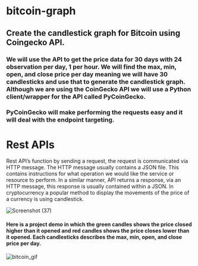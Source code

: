 # bitcoin-graph
## Create the candlestick graph for Bitcoin using Coingecko API.
### We will use the API to get the price data for 30 days with 24 observation per day, 1 per hour. We will find the max, min, open, and close price per day meaning we will have 30 candlesticks and use that to generate the candlestick graph. Although we are using the CoinGecko API we will use a Python client/wrapper for the API called PyCoinGecko.
### PyCoinGecko will make performing the requests easy and it will deal with the endpoint targeting.

# Rest APIs
Rest API’s function by sending a request, the request is communicated via HTTP message. The HTTP message usually contains a JSON file. This contains instructions for what operation we would like the service or resource to perform. In a similar manner, API returns a response, via an HTTP message, this response is usually contained within a JSON.
In cryptocurrency a popular method to display the movements of the price of a currency is using candlestick.


![Screenshot (37)](https://user-images.githubusercontent.com/67437879/120457408-0b892900-c3b4-11eb-8545-c5ae03ed7651.png)

#### Here is a project demo in which the green candles shows the price closed higher than it opened and red candles shows the price closes lower than it opened. Each candlesticks describes the max, min, open, and close price per day.
![bitcoin_gif](https://user-images.githubusercontent.com/67437879/120456088-e9db7200-c3b2-11eb-8cc7-1be47f0658c2.gif)
